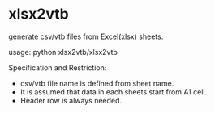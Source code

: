 xlsx2vtb
========
generate csv/vtb files from Excel(xlsx) sheets.

usage: python xlsx2vtb/xlsx2vtb <xlsx file>

Specification and Restriction:
* csv/vtb file name is defined from sheet name.
* It is assumed that data in each sheets start from A1 cell.
* Header row is always needed.
